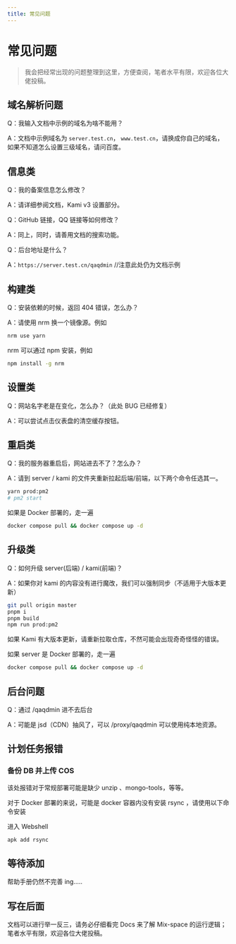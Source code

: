 ```yaml
---
title: 常见问题
---
```


# 常见问题

> 我会把经常出现的问题整理到这里，方便查阅，笔者水平有限，欢迎各位大佬投稿。

## 域名解析问题

Q：我输入文档中示例的域名为啥不能用？

A：文档中示例域名为 `server.test.cn`， `www.test.cn`，请换成你自己的域名，如果不知道怎么设置三级域名，请问百度。

## 信息类

Q：我的备案信息怎么修改？

A：请详细参阅文档，Kami v3 设置部分。

Q：GitHub 链接，QQ 链接等如何修改？

A：同上，同时，请善用文档的搜索功能。

Q：后台地址是什么？

A：`https://server.test.cn/qaqdmin` //注意此处仍为文档示例

## 构建类

Q：安装依赖的时候，返回 404 错误，怎么办？

A：请使用 nrm 换一个镜像源。例如

```bash
nrm use yarn
```

nrm 可以通过 npm 安装，例如

```bash
npm install -g nrm
```

## 设置类

Q：网站名字老是在变化，怎么办？（此处 BUG 已经修复）

A：可以尝试点击仪表盘的清空缓存按钮。

## 重启类

Q：我的服务器重启后，网站进去不了？怎么办？

A：请到 server / kami 的文件夹重新拉起后端/前端，以下两个命令任选其一。

```bash
yarn prod:pm2
# pm2 start
```

如果是 Docker 部署的，走一遍

```bash
docker compose pull && docker compose up -d
```

## 升级类

Q：如何升级 server(后端) / kami(前端)？

A：如果你对 kami 的内容没有进行魔改，我们可以强制同步（不适用于大版本更新）

```bash
git pull origin master
pnpm i
pnpm build
npm run prod:pm2
```

如果 Kami 有大版本更新，请重新拉取仓库，不然可能会出现奇奇怪怪的错误。

如果 server 是 Docker 部署的，走一遍

```bash
docker compose pull && docker compose up -d
```

## 后台问题

Q：通过 /qaqdmin 进不去后台

A：可能是 jsd（CDN）抽风了，可以 /proxy/qaqdmin 可以使用纯本地资源。

## 计划任务报错

### 备份 DB 并上传 COS

该处报错对于常规部署可能是缺少 unzip 、mongo-tools，等等。

对于 Docker 部署的来说，可能是 docker 容器内没有安装 rsync ，请使用以下命令安装

进入 Webshell

```bash
apk add rsync
```

## 等待添加

帮助手册仍然不完善 ing.....

## 写在后面

文档可以进行举一反三，请务必仔细看完 Docs 来了解 Mix-space 的运行逻辑；笔者水平有限，欢迎各位大佬投稿。
